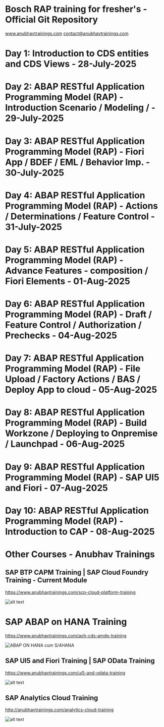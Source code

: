 # Bosch RAP training for fresher's - Official Git Repository
www.anubhavtrainings.com
contact@anubhavtrainings.com

# Day 1: Introduction to CDS entities and CDS Views - 28-July-2025
# Day 2: ABAP RESTful Application Programming Model (RAP) - Introduction Scenario / Modeling /  - 29-July-2025
# Day 3: ABAP RESTful Application Programming Model (RAP) - Fiori App / BDEF / EML / Behavior Imp.  - 30-July-2025
# Day 4: ABAP RESTful Application Programming Model (RAP) - Actions / Determinations / Feature Control - 31-July-2025
# Day 5: ABAP RESTful Application Programming Model (RAP) - Advance Features - composition / Fiori Elements - 01-Aug-2025
# Day 6: ABAP RESTful Application Programming Model (RAP) - Draft / Feature Control / Authorization / Prechecks - 04-Aug-2025
# Day 7: ABAP RESTful Application Programming Model (RAP) - File Upload / Factory Actions / BAS / Deploy App to cloud - 05-Aug-2025
# Day 8: ABAP RESTful Application Programming Model (RAP) - Build Workzone / Deploying to Onpremise / Launchpad - 06-Aug-2025
# Day 9: ABAP RESTful Application Programming Model (RAP) - SAP UI5 and Fiori - 07-Aug-2025
# Day 10: ABAP RESTful Application Programming Model (RAP) - Introduction to CAP - 08-Aug-2025


# Other Courses - Anubhav Trainings 

## SAP BTP CAPM Training | SAP Cloud Foundry Training - Current Module

https://www.anubhavtrainings.com/scp-cloud-platform-training

![alt text](https://static.wixstatic.com/media/74c3a1_630acacc73ec437fa3b34f61373a0d70~mv2.gif)

# SAP ABAP on HANA Training 

https://www.anubhavtrainings.com/aoh-cds-amdp-training

![ABAP ON HANA cum S/4HANA](https://static.wixstatic.com/media/74c3a1_64208e58ca14404d866634973444c1d1~mv2.png/v1/fill/w_959,h_530,al_c/74c3a1_64208e58ca14404d866634973444c1d1~mv2.png)


## SAP UI5 and Fiori Training | SAP OData Training

https://www.anubhavtrainings.com/ui5-and-odata-training

![alt text](https://static.wixstatic.com/media/74c3a1_40094714c04f4e1f929543838a3e0a8c~mv2.gif)


## SAP Analytics Cloud Training

http://anubhavtrainings.com/analytics-cloud-training

![alt text](https://static.wixstatic.com/media/74c3a1_ca83e2422f5b4cac89b7dd84ba8f0fca~mv2.gif)
